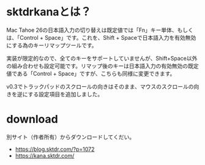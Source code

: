 # sktdrkanaとは？
Mac Tahoe 26の日本語入力の切り替えは既定値では「Fn」キー単体、もしくは、「Control + Space」です。これを、Shift + Spaceで日本語入力を有効無効にする為のキーリマップツールです。

実装が限定的なので、全てのキーをサポートしていませんが、Shift+Space以外の組み合わせも設定可能です。リマップ後のキーは日本語入力の有効無効の既定値である「Control + Space」ですが、こちらも同様に変更できます。

v0.3でトラックパッドのスクロールの向きはそのまま、マウスのスクロールの向きを逆にする設定項目を追加しました。

# download
別サイト（作者所有）からダウンロードしてくだい。
- https://blog.sktdr.com/?p=1072
- https://kana.sktdr.com/
